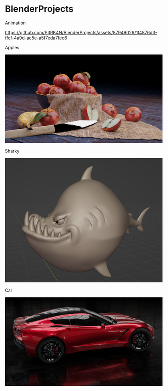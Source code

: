 # BlenderProjects

Animation

https://github.com/P3RK4N/BlenderProjects/assets/87949029/1f4876d3-ffcf-4a9d-ac5e-a5f7eda7fec6

Apples

![GIF](Render/jabuke.png "Apples")

Sharky

![GIF](Render/Sharky.png "Sharky")

Car

![GIF](Render/auto.png "Car")
